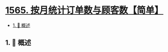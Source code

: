 # [1565. 按月统计订单数与顾客数【简单】](https://github.com/tnotesjs/TNotes.leetcode/tree/main/notes/1565.%20%E6%8C%89%E6%9C%88%E7%BB%9F%E8%AE%A1%E8%AE%A2%E5%8D%95%E6%95%B0%E4%B8%8E%E9%A1%BE%E5%AE%A2%E6%95%B0%E3%80%90%E7%AE%80%E5%8D%95%E3%80%91)

<!-- region:toc -->

- [1. 📝 概述](#1--概述)

<!-- endregion:toc -->

## 1. 📝 概述
